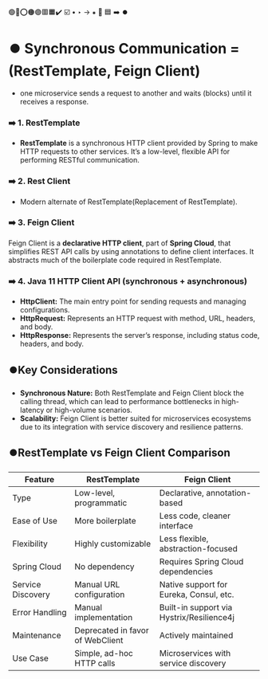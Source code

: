 🟢🔴⭕🟠🟣🟥🟧✔️ ☑️ • ‣ → ⁕ 🔵 🟦 ➡️ ⏺️

# ⏺️ Synchronous Communication = (RestTemplate, Feign Client)

- one microservice sends a request to another and waits (blocks) until it receives a response.

### ➡️ 1. RestTemplate

- **RestTemplate** is a synchronous HTTP client provided by Spring to make HTTP requests to other services.
  It’s a low-level, flexible API for performing RESTful communication.

### ➡️ 2. Rest Client

- Modern alternate of RestTemplate(Replacement of RestTemplate).

### ➡️ 3. Feign Client

Feign Client is a **declarative HTTP client**, part of **Spring Cloud**, that simplifies REST API calls by using
annotations to define client interfaces. It abstracts much of the boilerplate code required in RestTemplate.

### ➡️ 4. Java 11 HTTP Client API (synchronous + asynchronous)

- **HttpClient:** The main entry point for sending requests and managing configurations.
- **HttpRequest:** Represents an HTTP request with method, URL, headers, and body.
- **HttpResponse:** Represents the server’s response, including status code, headers, and body.

## ⏺️Key Considerations

- **Synchronous Nature:** Both RestTemplate and Feign Client block the calling thread, which can lead to performance bottlenecks in high-latency or high-volume scenarios.
- **Scalability:** Feign Client is better suited for microservices ecosystems due to its integration with service discovery and resilience patterns.

## ⏺️RestTemplate vs Feign Client Comparison

| Feature           | RestTemplate                     | Feign Client                              |
| ----------------- | -------------------------------- | ----------------------------------------- |
| Type              | Low-level, programmatic          | Declarative, annotation-based             |
| Ease of Use       | More boilerplate                 | Less code, cleaner interface              |
| Flexibility       | Highly customizable              | Less flexible, abstraction-focused        |
| Spring Cloud      | No dependency                    | Requires Spring Cloud dependencies        |
| Service Discovery | Manual URL configuration         | Native support for Eureka, Consul, etc.   |
| Error Handling    | Manual implementation            | Built-in support via Hystrix/Resilience4j |
| Maintenance       | Deprecated in favor of WebClient | Actively maintained                       |
| Use Case          | Simple, ad-hoc HTTP calls        | Microservices with service discovery      |
